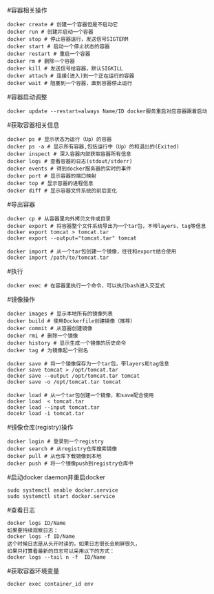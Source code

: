 #容器相关操作

	docker create # 创建一个容器但是不启动它
	docker run # 创建并启动一个容器
	docker stop # 停止容器运行，发送信号SIGTERM
	docker start # 启动一个停止状态的容器
	docker restart # 重启一个容器
	docker rm # 删除一个容器
	docker kill # 发送信号给容器，默认SIGKILL
	docker attach # 连接(进入)到一个正在运行的容器
	docker wait # 阻塞到一个容器，直到容器停止运行
#容器启动调整

	docker update --restart=always Name/ID docker服务重启对应容器跟着启动
#获取容器相关信息

	docker ps # 显示状态为运行（Up）的容器
	docker ps -a # 显示所有容器,包括运行中（Up）的和退出的(Exited)
	docker inspect # 深入容器内部获取容器所有信息
	docker logs # 查看容器的日志(stdout/stderr)
	docker events # 得到docker服务器的实时的事件
	docker port # 显示容器的端口映射
	docker top # 显示容器的进程信息
	docker diff # 显示容器文件系统的前后变化
#导出容器

	docker cp # 从容器里向外拷贝文件或目录
	docker export # 将容器整个文件系统导出为一个tar包，不带layers、tag等信息
	docker export tomcat > tomcat.tar
	docker export --output="tomcat.tar" tomcat

	docker import # 从一个tar包创建一个镜像，往往和export结合使用
	docker import /path/to/tomcat.tar
#执行

	docker exec # 在容器里执行一个命令，可以执行bash进入交互式
#镜像操作

	docker images # 显示本地所有的镜像列表
	docker build # 使用Dockerfile创建镜像（推荐）
	docker commit # 从容器创建镜像
	docker rmi # 删除一个镜像
	docker history # 显示生成一个镜像的历史命令
	docker tag # 为镜像起一个别名
	
	docker save # 将一个镜像保存为一个tar包，带layers和tag信息
	docker save tomcat > /opt/tomcat.tar
	docker save --output /opt/tomcat.tar tomcat
	docker save -o /opt/tomcat.tar tomcat

	docker load # 从一个tar包创建一个镜像，和save配合使用
	docker load  < tomcat.tar
	docker load --input tomcat.tar
	docekr load -i tomcat.tar
#镜像仓库(registry)操作

	docker login # 登录到一个registry
	docker search # 从registry仓库搜索镜像
	docker pull # 从仓库下载镜像到本地
	docker push # 将一个镜像push到registry仓库中
#启动docker daemon并重启docker

	sudo systemctl enable docker.service
	sudo systemctl start docker.service
#查看日志

	docker logs ID/Name
	如果要持续观察日志：
	docker logs -f ID/Name
	这个时候日志是从头开时读的，如果日志很长会刷屏很久，
	如果只打算看最新的日志可以采用以下的方式：
	docker logs --tail n -f  ID/Name
#获取容器环境变量

	docker exec container_id env
